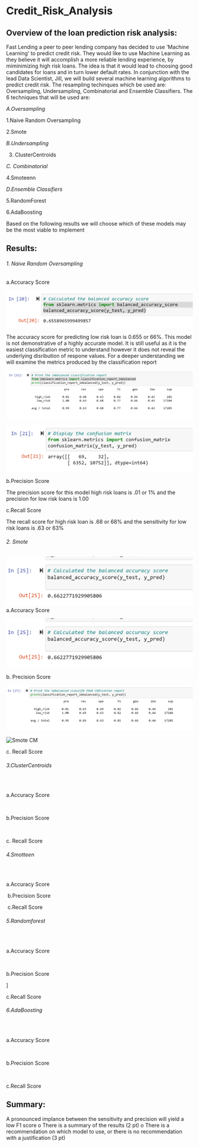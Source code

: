 # Credit_Risk_Analysis

## Overview of the loan prediction risk analysis:

Fast Lending a peer to peer lending company has decided to use 'Machine Learning' to predict credit risk.  They would like to use Machine Learning as they believe it will accomplish a more reliable lending experience, by miminimizing high risk loans.  The idea is that it would lead to choosing good candidates for loans and in turn lower default rates. In conjunction with the lead Data Scientist, Jill, we will build several machine learning algorithms to predict credit risk. The resampling techinques which be used are: Oversampling, Undersampling, Combinatorial and Ensemble Classifiers. The 6 techniques that will be used are:

*A.Oversampling*

   1.Naive Random Oversampling

   2.Smote

*B.Undersampling*

   3. ClusterCentroids

*C. Combinatorial*

   4.Smoteenn

*D.Ensemble Classifiers*

   5.RandomForest
  
   6.AdaBoosting
  
 Based on the following results we will choose which of these models may be the most viable to implement  
	
## Results:

###### 1. Naive Random Oversampling

a.Accuracy Score
        
![Naive_Oversampling](https://github.com/wallaceportia/Credit_Risk_Analysis/blob/main/Resources_pictures/naive%20random%20accuracy.PNG)
	
The accuracy score for predicting low risk loan is 0.655 or 66%. This model is not demonstrative of a highly accurate model. It is still useful as         it is the easiest classification metric to understand however it does not reveal the underlying disribution of respone values. For a deeper understanding we will examine the metrics produced by the classification report
	
![Naive Precision](https://github.com/wallaceportia/Credit_Risk_Analysis/blob/main/Resources_pictures/naive%20random%20classification.PNG)

![Naive CM](https://github.com/wallaceportia/Credit_Risk_Analysis/blob/main/Resources_pictures/naive_random_cm.PNG)

b.Precision Score
	
The precision score for this model high risk loans is .01 or 1% and the precision for low risk loans is 1.00



c.Recall Score

The recall score for high risk loan is .68 or 68% and the sensitivity for low risk loans is .63 or 63% 
	

###### 2. Smote

![Smote Accuracy](https://github.com/wallaceportia/Credit_Risk_Analysis/blob/main/Resources_pictures/smote_accuracy.PNG)
a.Accuracy Score

![Smote Accuracy](https://github.com/wallaceportia/Credit_Risk_Analysis/blob/main/Resources_pictures/smote_accuracy.PNG)

b.	Precision Score

![Smote Classification](https://github.com/wallaceportia/Credit_Risk_Analysis/blob/main/Resources_pictures/smote_classification.PNG)

![Smote CM]()

c.	Recall Score


###### 3.ClusterCentroids

![]()

a.Accuracy Score

![]()

b.Precision Score

![]()

c.	Recall Score

###### 4.Smotteen

![]()

a.Accuracy Score

![]()
b.Precision Score


![]()
c.Recall Score



###### 5.Randomforest

![]()

a.Accuracy Score

![]()

b.Precision Score

![]()]

c.Recall Score

###### 6.AdaBoosting

![]()

a.Accuracy Score

![]()

b.Precision Score

![]()

c.Recall Score

	
## Summary:

A pronounced implance between the sensitivity and precision will yield a low F1 score
o	There is a summary of the results (2 pt)
o	There is a recommendation on which model to use, or there is no recommendation with a justification (3 pt)
